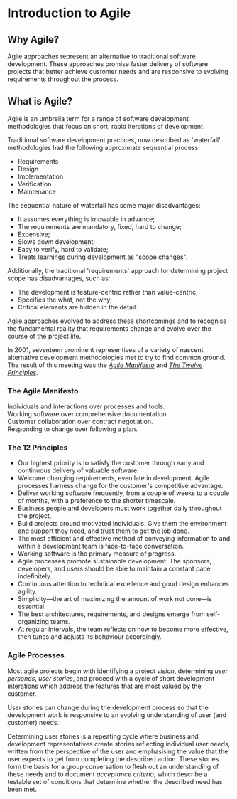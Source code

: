 Introduction to Agile
=====================

Why Agile?
----------

Agile approaches represent an alternative to traditional software development. These approaches promise faster delivery of software 
projects that better achieve customer needs and are responsive to evolving requirements throughout the process.


What is Agile?
--------------

Agile is an umbrella term for a range of software development methodologies that focus on short, rapid iterations of development.

Traditional software development practices, now described as 'waterfall' methodologies had the following approximate sequential process:

- Requirements
- Design
- Implementation
- Verification
- Maintenance

The sequential nature of waterfall has some major disadvantages:

- It assumes everything is knowable in advance;
- The requirements are mandatory, fixed, hard to change;
- Expensive;
- Slows down development;
- Easy to verify, hard to validate;
- Treats learnings during development as "scope changes".

Additionally, the traditional 'requirements' approach for determining project scope has disadvantages, such as:

- The development is feature-centric rather than value-centric;
- Specifies the what, not the why;
- Critical elements are hidden in the detail.

Agile approaches evolved to address these shortcomings and to recognise the fundamental reality that requirements change and evolve over 
the course of the project life.

In 2001, seventeen prominent representives of a variety of nascent alternative development methodologies met to try to find common ground. 
The result of this meeting was the [*Agile Manifesto*][AM01] and [*The Twelve Principles*][AM02].

### The Agile Manifesto ###

Individuals and interactions over processes and tools.  
Working software over comprehensive documentation.  
Customer collaboration over contract negotiation.  
Responding to change over following a plan.

### The 12 Principles ###

- Our highest priority is to satisfy the customer through early and continuous delivery of valuable software.
- Welcome changing requirements, even late in development. Agile processes harness change for the customer's competitive advantage.
- Deliver working software frequently, from a couple of weeks to a couple of months, with a preference to the shorter timescale.
- Business people and developers must work together daily throughout the project.
- Build projects around motivated individuals. Give them the environment and support they need, and trust them to get the job done.
- The most efficient and effective method of conveying information to and within a development team is face-to-face conversation.
- Working software is the primary measure of progress.
- Agile processes promote sustainable development. The sponsors, developers, and users should be able to maintain a constant pace indefinitely.
- Continuous attention to technical excellence and good design enhances agility.
- Simplicity—the art of maximizing the amount of work not done—is essential.
- The best architectures, requirements, and designs emerge from self-organizing teams.
- At regular intervals, the team reflects on how to become more effective, then tunes and adjusts its behaviour accordingly.

### Agile Processes ###

Most agile projects begin with identifying a project *vision*, determining *user personas*, *user stories*, and proceed with a cycle of short development interations which address the features that are most valued by the customer.

User stories can change during the development process so that the development work is responsive to an evolving understanding of user (and customer) needs.

Determining user stories is a repeating cycle where business and development representatives create stories reflecting individual user needs, written from the perspective of the user and emphasising the value that the user expects to get from completing the described action. These stories form the basis for a group conversation to flesh out an understanding of these needs and to document *acceptance criteria*, which describe a testable set of conditions that determine whether the described need has been met.

[AM01]: http://agilemanifesto.org "The Agile Manifesto"
[AM02]: http://agilemanifesto.org/principles.html "The Twelve Principles Behind the Agile Manifesto"
